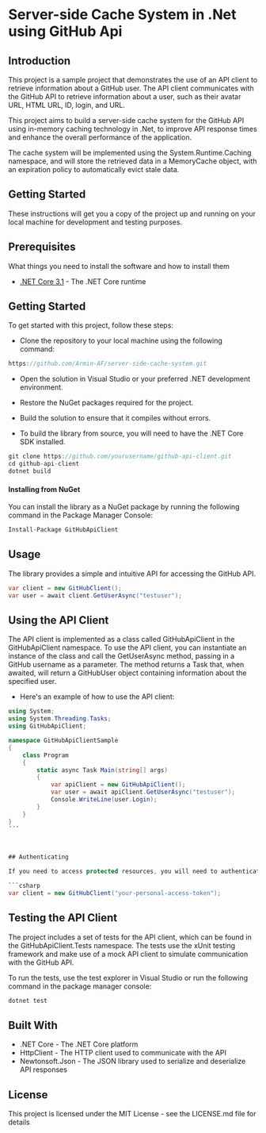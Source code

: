 # Server-side Cache System in .Net using GitHub Api

## Introduction

This project is a sample project that demonstrates the use of an API client to retrieve information about a GitHub user. The API client communicates with the GitHub API to retrieve information about a user, such as their avatar URL, HTML URL, ID, login, and URL.

This project aims to build a server-side cache system for the GitHub API using in-memory caching technology in .Net, to improve API response times and enhance the overall performance of the application.

The cache system will be implemented using the System.Runtime.Caching namespace, and will store the retrieved data in a MemoryCache object, with an expiration policy to automatically evict stale data.

## Getting Started

These instructions will get you a copy of the project up and running on your local machine for development and testing purposes.

## Prerequisites

What things you need to install the software and how to install them

* [.NET Core 3.1](https://dotnet.microsoft.com/download) - The .NET Core runtime

## Getting Started

To get started with this project, follow these steps:

* Clone the repository to your local machine using the following command:

```csharp
https://github.com/Armin-AF/server-side-cache-system.git
```

* Open the solution in Visual Studio or your preferred .NET development environment.

* Restore the NuGet packages required for the project.

* Build the solution to ensure that it compiles without errors.

* To build the library from source, you will need to have the .NET Core SDK installed.

```csharp
git clone https://github.com/yourusername/github-api-client.git
cd github-api-client
dotnet build
```

#### Installing from NuGet

You can install the library as a NuGet package by running the following command in the Package Manager Console:

```csharp
Install-Package GitHubApiClient
```

## Usage

The library provides a simple and intuitive API for accessing the GitHub API.

```csharp
var client = new GitHubClient();
var user = await client.GetUserAsync("testuser");
```


## Using the API Client

The API client is implemented as a class called GitHubApiClient in the GitHubApiClient namespace. To use the API client, you can instantiate an instance of the class and call the GetUserAsync method, passing in a GitHub username as a parameter. The method returns a Task that, when awaited, will return a GitHubUser object containing information about the specified user.

* Here's an example of how to use the API client:

```csharp
using System;
using System.Threading.Tasks;
using GitHubApiClient;

namespace GitHubApiClientSample
{
    class Program
    {
        static async Task Main(string[] args)
        {
            var apiClient = new GitHubApiClient();
            var user = await apiClient.GetUserAsync("testuser");
            Console.WriteLine(user.Login);
        }
    }
}
´´´



## Authenticating

If you need to access protected resources, you will need to authenticate with your GitHub account. You can do this by providing a personal access token when creating the GitHubClient instance.

```csharp
var client = new GitHubClient("your-personal-access-token");
```


## Testing the API Client

The project includes a set of tests for the API client, which can be found in the GitHubApiClient.Tests namespace. The tests use the xUnit testing framework and make use of a mock API client to simulate communication with the GitHub API.

To run the tests, use the test explorer in Visual Studio or run the following command in the package manager console:


```csharp
dotnet test
```

## Built With

- .NET Core - The .NET Core platform
- HttpClient - The HTTP client used to communicate with the API
- Newtonsoft.Json - The JSON library used to serialize and deserialize API responses

## License

This project is licensed under the MIT License - see the LICENSE.md file for details
